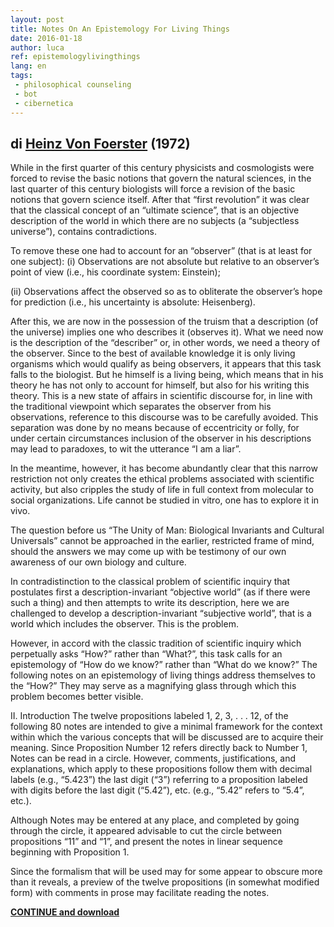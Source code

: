 ```yaml
---
layout: post
title: Notes On An Epistemology For Living Things
date: 2016-01-18
author: luca
ref: epistemologylivingthings
lang: en
tags:
 - philosophical counseling
 - bot
 - cibernetica
---
```



## di [Heinz Von Foerster](https://en.wikipedia.org/wiki/Heinz_von_Foerster) (1972)

While in the first quarter of this century physicists and cosmologists were forced to revise the basic notions that govern the natural sciences, in the last quarter of this century biologists will force a revision of the basic notions that govern science itself. After that “first revolution” it was clear that the classical concept of an “ultimate science”, that is an objective description of the world in which there are no subjects (a “subjectless universe”), contains contradictions.

To remove these one had to account for an “observer” (that is at least for one subject):
(i) Observations are not absolute but relative to an observer’s point of view (i.e., his
coordinate system: Einstein);

(ii) Observations affect the observed so as to obliterate the observer’s hope for prediction
(i.e., his uncertainty is absolute: Heisenberg).

After this, we are now in the possession of the truism that a description (of the universe) implies one who describes it (observes it). What we need now is the description of the “describer” or, in other words, we need a theory of the observer. Since to the best of available knowledge it is only living organisms which would qualify as being observers, it appears that this task falls to the biologist. But he himself is a living being, which means that in his theory he has not only to account for himself, but also for his writing this theory. This is a new state of affairs in scientific discourse for, in line with the traditional viewpoint which separates the observer from his observations, reference to this discourse was to be carefully avoided. This separation was done by no means because of eccentricity or folly, for under certain circumstances inclusion of the observer in his descriptions may lead to paradoxes, to wit the utterance “I am a liar”.

In the meantime, however, it has become abundantly clear that this narrow restriction not only creates the ethical problems associated with scientific activity, but also cripples the study of life in full context from molecular to social organizations. Life cannot be studied in vitro, one has to explore it in vivo.

The question before us “The Unity of Man: Biological Invariants and Cultural Universals” cannot be approached in the earlier, restricted frame of mind, should the answers we may come up with be testimony of our own awareness of our own biology and culture.

In contradistinction to the classical problem of scientific inquiry that postulates first a description-invariant “objective world” (as if there were such a thing) and then attempts to write its description, here we are challenged to develop a description-invariant “subjective world”, that is a world which includes the observer. This is the problem.

However, in accord with the classic tradition of scientific inquiry which perpetually asks “How?” rather than “What?”, this task calls for an epistemology of “How do we know?” rather than “What do we know?”
The following notes on an epistemology of living things address themselves to the “How?” They may serve as a magnifying glass through which this problem becomes better visible.


II. Introduction
The twelve propositions labeled 1, 2, 3, . . . 12, of the following 80 notes are intended to give a minimal framework for the context within which the various concepts that will be discussed are to acquire their meaning. Since Proposition Number 12 refers directly back to Number 1, Notes can be read in a circle. However, comments, justifications, and explanations, which apply to these propositions follow them with decimal labels (e.g., “5.423”) the last digit (“3”) referring to a proposition labeled with digits before the last digit (“5.42”),
etc. (e.g., “5.42” refers to “5.4”, etc.).

Although Notes may be entered at any place, and completed by going through the circle, it appeared advisable to cut the circle between propositions “11” and “1”, and present the notes in linear sequence beginning with Proposition 1.

Since the formalism that will be used may for some appear to obscure more than it reveals, a preview of the twelve propositions (in somewhat modified form) with comments in prose may facilitate reading the notes.

**[CONTINUE and download](/public/doc/epistemology.pdf)**
